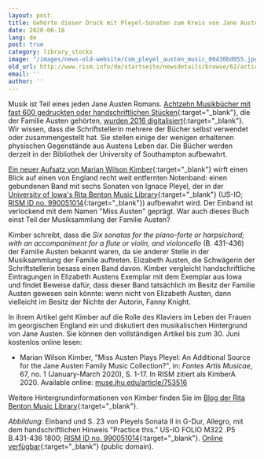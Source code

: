 ```yaml
---
layout: post
title: Gehörte dieser Druck mit Pleyel-Sonaten zum Kreis von Jane Austen?
date: 2020-06-18
lang: de
post: true
category: library_stocks
image: "/images/news-old-website/csm_pleyel_austen_music_00430bd055.jpg"
old_url: http://www.rism.info/de/startseite/newsdetails/browse/62/article/64/was-this-book-of-pleyel-sonatas-once-part-of-jane-austens-circle.html
email: ''
author: ''
---
```



Musik ist Teil eines jeden Jane Austen Romans. [Achtzehn Musikbücher mit fast 600 gedruckten oder handschriftlichen Stücken](https://archive.org/details/austenfamilymusicbooks?tab=about){:target="_blank"}, die der Familie Austen gehörten, [wurden 2016 digitalisiert](/electronic_resources/2016/03/21/jane-austens-music-collection-now-online.html){:target="_blank"}. Wir wissen, dass die Schriftstellerin mehrere der Bücher selbst verwendet oder zusammengestellt hat. Sie stellen einige der wenigen erhaltenen physischen Gegenstände aus Austens Leben dar. Die Bücher werden derzeit in der Bibliothek der University of Southampton aufbewahrt.

[Ein neuer Aufsatz von Marian Wilson Kimber](https://muse.jhu.edu/article/753516){:target="_blank"} wirft einen Blick auf einen von England recht weit entfernten Notenband: einen gebundenen Band mit sechs Sonaten von Ignace Pleyel, der in der [University of Iowa's Rita Benton Music Library](http://digital.lib.uiowa.edu/cdm/ref/collection/pleyel/id/4296){:target="_blank"} (US-IO; [RISM ID no. 990051014](https://opac.rism.info/search?id=990051014&View=rism){:target="_blank"}) aufbewahrt wird. Der Einband ist verlockend mit dem Namen "Miss Austen" geprägt. War auch dieses Buch einst Teil der Musiksammlung der Familie Austen?

Kimber schreibt, dass die _Six sonatas for the piano-forte or harpsichord; with an accompaniment for a flute or violin, and violoncello_ (B. 431-436) der Familie Austen bekannt waren, da sie anderer Stelle in der Musiksammlung der Familie auftreten. Elizabeth Austen, die Schwägerin der Schriftstellerin besass einen Band davon. Kimber vergleicht handschriftliche Eintragungen in Elizabeth Austens Exemplar mit dem Exemplar aus Iowa und findet Beweise dafür, dass dieser Band tatsächlich im Besitz der Familie Austen gewesen sein könnte: wenn nicht von Elizabeth Austen, dann vielleicht im Besitz der Nichte der Autorin, Fanny Knight.

In ihrem Artikel geht Kimber auf die Rolle des Klaviers im Leben der Frauen im georgischen England ein und diskutiert den musikalischen Hintergrund von Jane Austen. Sie können den vollständigen Artikel bis zum 30. Juni kostenlos online lesen:

- Marian Wilson Kimber, "Miss Austen Plays Pleyel: An Additional Source for the Jane Austen Family Music Collection?", in: _Fontes Artis Musicae_, 67, no. 1 (January-March 2020), S. 1-17. In RISM zitiert als KimberA 2020. Available online: [muse.jhu.edu/article/753516](https://muse.jhu.edu/article/753516)

Weitere Hintergrundinformationen von Kimber finden Sie im [Blog der Rita Benton Music Library](https://blog.lib.uiowa.edu/rbml/2020/04/06/sounds-from-the-field-jane-austen-in-the-age-of-digital-discovery/){:target="_blank"}.



_Abbildung_: Einband und S. 23 von Pleyels Sonata II in G-Dur, Allegro, mit dem handschriftlichen Hinweis "Practice this." US-IO FOLIO M322 .P5 B.431-436 1800; [RISM ID no. 990051014](https://opac.rism.info/search?id=990051014&View=rism){:target="_blank"}. [Online verfügbar](http://digital.lib.uiowa.edu/cdm/ref/collection/pleyel/id/4296){:target="_blank"} (public domain).

<script type="text/javascript">var switchTo5x=true;</script><script type="text/javascript" src="http://w.sharethis.com/button/buttons.js"></script><script type="text/javascript">stLight.options({publisher: "9b601438-1ce1-49d8-bfd7-9cff5df54c17", doNotHash: false, doNotCopy: false, hashAddressBar: false});</script>